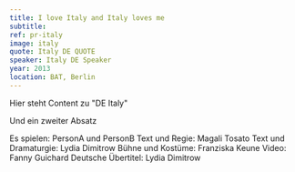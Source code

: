 ```yaml
---
title: I love Italy and Italy loves me
subtitle:
ref: pr-italy
image: italy
quote: Italy DE QUOTE
speaker: Italy DE Speaker
year: 2013
location: BAT, Berlin
---
```


Hier steht Content zu "DE Italy"

Und ein zweiter Absatz

Es spielen: PersonA und PersonB
Text und Regie: Magali Tosato
Text und Dramaturgie: Lydia Dimitrow
Bühne und Kostüme: Franziska Keune
Video: Fanny Guichard
Deutsche Übertitel: Lydia Dimitrow
